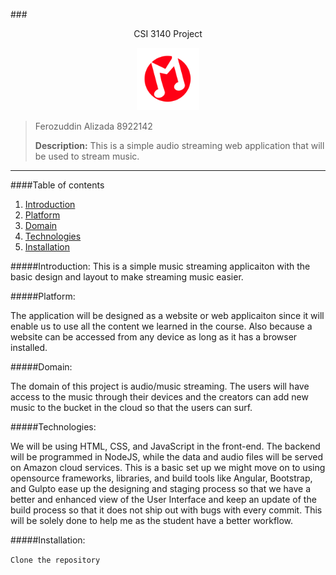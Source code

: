 ###<center>CSI 3140 Project</center>

<center><img src="/src/assets/logo.svg?sanitize=true" height="100" width="100">
</img>
</center>

> Ferozuddin Alizada
> 8922142
>
> **Description:** This is a simple audio streaming web application that will be used to stream music.

---

####Table of contents

1. [Introduction](#introduction)
2. [Platform](#platform)
3. [Domain](#domain)
4. [Technologies](#technologies)
5. [Installation](#installation)

#####Introduction:
This is a simple music streaming applicaiton with the basic design and layout to make streaming music easier.

#####Platform:

The application will be designed as a website or web applicaiton since it will enable us to use all the content we learned in the course. Also because a website can be accessed from any device as long as it has a browser installed.

#####Domain:

The domain of this project is audio/music streaming. The users will have access to the music through their devices and the creators can add new music to the bucket in the cloud so that the users can surf.

#####Technologies:

We will be using HTML, CSS, and JavaScript in the front-end. The backend will be programmed in NodeJS, while the data and audio files will be served on Amazon cloud services. This is a basic set up we might move on to using opensource frameworks, libraries, and build tools like Angular, Bootstrap, and Gulpto ease up the designing and staging process so that we have a better and enhanced view of the User Interface and keep an update of the build process so that it does not ship out with bugs with every commit. This will be solely done to help me as the student have a better workflow.

#####Installation:

`Clone the repository`

